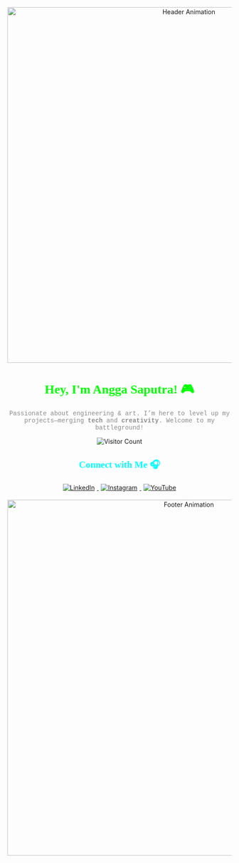 <!-- Header with Animation -->
<p align="center">
  <img src="https://your-custom-animation-url.com/header.gif" alt="Header Animation" width="800">
</p>

<!-- Introduction -->
<h1 align="center" style="color: #00FF00; font-family: 'Press Start 2P', cursive;">Hey, I'm Angga Saputra! 🎮</h1>
<p align="center" style="color: #8B8B8B; font-family: 'Courier New', monospace;">
  Passionate about engineering & art. I’m here to level up my projects—merging <strong>tech</strong> and <strong>creativity</strong>. Welcome to my battleground!
</p>

<!-- Visitor Counter with Pixel Art Animation -->
<p align="center">
  <img src="https://komarev.com/ghpvc/?username=ArtEnginer&color=green&style=flat-square" alt="Visitor Count">
</p>

<!-- Connect with Me Section -->
<h2 align="center" style="color: #00FFFF; font-family: 'Press Start 2P', cursive;">Connect with Me 🎧</h2>
<p align="center">
  <a href="https://www.linkedin.com/in/anggaegae" target="_blank">
    <img src="https://img.shields.io/badge/LinkedIn-0A66C2?style=for-the-badge&logo=linkedin&logoColor=white" alt="LinkedIn" style="margin: 5px;">
  </a>
  <a href="https://instagram.com/anggaegae" target="_blank">
    <img src="https://img.shields.io/badge/Instagram-E4405F?style=for-the-badge&logo=instagram&logoColor=white" alt="Instagram" style="margin: 5px;">
  </a>
  <a href="https://youtube.com/@biarngerti" target="_blank">
    <img src="https://img.shields.io/badge/YouTube-FF0000?style=for-the-badge&logo=youtube&logoColor=white" alt="YouTube" style="margin: 5px;">
  </a>
</p>

<!-- Animated Footer with Pixel Style -->
<p align="center">
  <img src="https://your-custom-animation-url.com/footer.gif" alt="Footer Animation" width="800">
</p>

<!-- Fonts and Style -->
<link href="https://fonts.googleapis.com/css2?family=Press+Start+2P&display=swap" rel="stylesheet">
